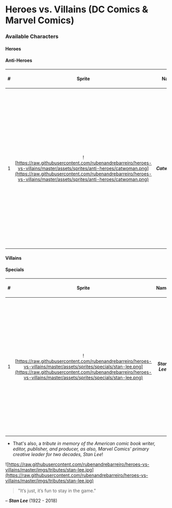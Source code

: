 # Heroes vs. Villains (DC Comics & Marvel Comics)

### Available Characters

#### Heroes

#### Anti-Heroes
| #  | Sprite  | Name      | Stamina [0-100] | Wisdom [0-100] | Strength [0-100]  | Velocity [0-100]   | Description |
|:--:|:-------:|:---------:|:-------:|:------------:|:-------:|:-------:|:-----------:|
| 1  | ![https://raw.githubusercontent.com/rubenandrebarreiro/heroes-vs-villains/master/assets/sprites/anti-heroes/catwoman.png](https://raw.githubusercontent.com/rubenandrebarreiro/heroes-vs-villains/master/assets/sprites/anti-heroes/catwoman.png)       | **_Catwoman_**  | **Lvl.:** ````40```` [![stamina](http://progressed.io/bar/40)](https://github.com/rubenandrebarreiro/heroes-vs-villains/)       | **Lvl.:** ````70```` [![wisdom](http://progressed.io/bar/70)](https://github.com/rubenandrebarreiro/heroes-vs-villains/)          | **Lvl.:** ````30```` [![strength](http://progressed.io/bar/30)](https://github.com/rubenandrebarreiro/heroes-vs-villains/)     | **Lvl.:** ````40```` [![velocity](http://progressed.io/bar/40)](https://github.com/rubenandrebarreiro/heroes-vs-villains/)      | ```` Gotham City burglar who typically wears a tight, one-piece outfit and uses a bullwhip for a weapon. She was originally characterized as a supervillain and adversary of Batman, but she has been featured in a series since the 1990s which portrays her as an antiheroine, often doing the wrong things for the right reasons! ```` |

#### Villains


#### Specials
| #  | Sprite  | Name      | Stamina [0-100] | Wisdom [0-100] | Strength [0-100]   | Velocity [0-100]   | Description |
|:--:|:-------:|:---------:|:-------:|:------------:|:-------:|:-------:|:-----------:|
| 1  | ![https://raw.githubusercontent.com/rubenandrebarreiro/heroes-vs-villains/master/assets/sprites/specials/stan-lee.png](https://raw.githubusercontent.com/rubenandrebarreiro/heroes-vs-villains/master/assets/sprites/specials/stan-lee.png)       | **_Stan Lee_**  | N/A     | N/A          | N/A     | N/A      | ```` The Marvel Comics' primary creative leader. He's also known, in this game, as the "Creator". This special character have powers similar to a God and can end the game, at anytime, causing the redemption or destruction of the world! ```` |


* That's also, a _tribute in memory of the American comic book writer, editor, publisher, and producer, as also, Marvel Comics' primary creative leader for two decades, Stan Lee_!

![https://raw.githubusercontent.com/rubenandrebarreiro/heroes-vs-villains/master/imgs/tributes/stan-lee.jpg](https://raw.githubusercontent.com/rubenandrebarreiro/heroes-vs-villains/master/imgs/tributes/stan-lee.jpg)

> "It’s just, it’s fun to stay in the game."

– **_Stan Lee_** (1922 - 2018)

